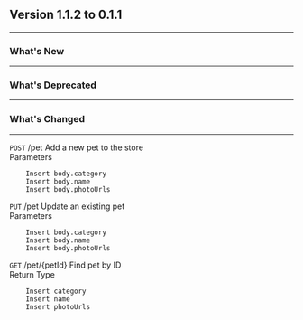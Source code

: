## Version 1.1.2 to 0.1.1
---
### What's New
---

### What's Deprecated
---

### What's Changed
---
`POST` /pet Add a new pet to the store  
    Parameters

        Insert body.category
        Insert body.name
        Insert body.photoUrls
`PUT` /pet Update an existing pet  
    Parameters

        Insert body.category
        Insert body.name
        Insert body.photoUrls
`GET` /pet/{petId} Find pet by ID  
    Return Type

        Insert category
        Insert name
        Insert photoUrls
